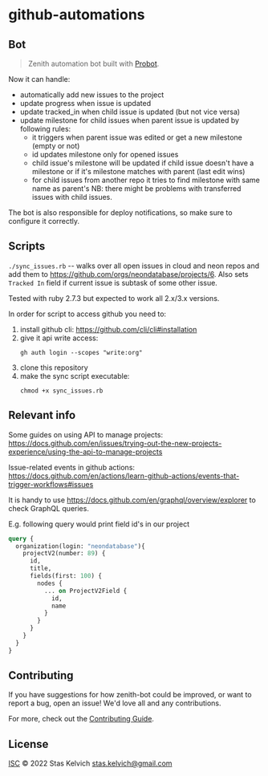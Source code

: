 # github-automations

## Bot

> Zenith automation bot built with [Probot](https://github.com/probot/probot).

Now it can handle:
* automatically add new issues to the project
* update progress when issue is updated
* update tracked_in when child issue is updated (but not vice versa)
* update milestone for child issues when parent issue is updated by following rules:
   - it triggers when parent issue was edited or get a new milestone (empty or not)
   - id updates milestone only for opened issues
   - child issue's milestone will be updated if child issue doesn't have a milestone or if it's milestone matches with parent (last edit wins)
   - for child issues from another repo it tries to find milestone with same name as parent's
  NB: there might be problems with transferred issues with child issues.

The bot is also responsible for deploy notifications, so make sure to configure it correctly.

## Scripts

`./sync_issues.rb` -- walks over all open issues in cloud and neon repos and add them to https://github.com/orgs/neondatabase/projects/6. Also sets `Tracked In` field if current issue is subtask of some other issue.

Tested with ruby 2.7.3 but expected to work all 2.x/3.x versions.

In order for script to access github you need to:
1. install github cli: https://github.com/cli/cli#installation
1. give it api write access:
    ```
    gh auth login --scopes "write:org"
    ```
1. clone this repository
1. make the sync script executable:
    ```
    chmod +x sync_issues.rb
    ```

## Relevant info

Some guides on using API to manage projects: https://docs.github.com/en/issues/trying-out-the-new-projects-experience/using-the-api-to-manage-projects

Issue-related events in github actions: https://docs.github.com/en/actions/learn-github-actions/events-that-trigger-workflows#issues

It is handy to use https://docs.github.com/en/graphql/overview/explorer to check GraphQL queries.

E.g. following query would print field id's in our project

```graphql
query {
  organization(login: "neondatabase"){
    projectV2(number: 89) {
      id,
      title,
      fields(first: 100) {
        nodes {
          ... on ProjectV2Field {
            id,
            name
          }
        }
      }
    }
  }
}
```

## Contributing

If you have suggestions for how zenith-bot could be improved, or want to report a bug, open an issue! We'd love all and any contributions.

For more, check out the [Contributing Guide](CONTRIBUTING.md).

## License

[ISC](LICENSE) © 2022 Stas Kelvich <stas.kelvich@gmail.com>
